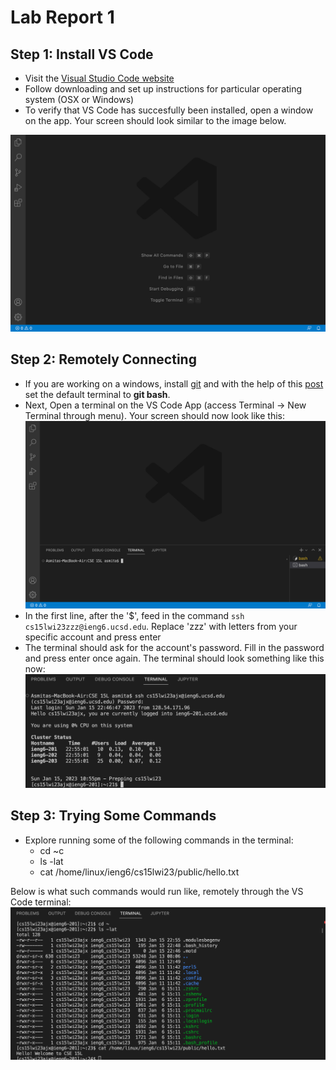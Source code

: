 # Lab Report 1

## Step 1: Install VS Code

- Visit the [Visual Studio Code website](https://code.visualstudio.com)
- Follow downloading and set up instructions for particular operating system (OSX or Windows)
- To verify that VS Code has succesfully been installed, open a window on the app. Your screen should look similar to the image below. 

![Image](VSCodeInstall.jpg)

## Step 2: Remotely Connecting

- If you are working on a windows, install [git](https://gitforwindows.org) and with the help of this [post](https://stackoverflow.com/questions/42606837/how-do-i-use-bash-on-windows-from-the-visual-studio-code-integrated-terminal/50527994#50527994) set the default terminal to **git bash**.
- Next, Open a terminal on the VS Code App (access Terminal → New Terminal through menu). Your screen should now look like this:
![Image](VSCodeTerminal.jpg)
- In the first line, after the '$', feed in the command `ssh cs15lwi23zzz@ieng6.ucsd.edu`. Replace 'zzz' with letters from your specific account and press enter 
- The terminal should ask for the account's password. Fill in the password and press enter once again.
The terminal should look something like this now:
![Image](VSCodeAfterPass.jpg)

## Step 3: Trying Some Commands

- Explore running some of the following commands in the terminal:
  - cd ~c
  - ls -lat
  - cat /home/linux/ieng6/cs15lwi23/public/hello.txt


Below is what such commands would run like, remotely through the VS Code terminal:
![Image](TryingCommands.jpg)
 

